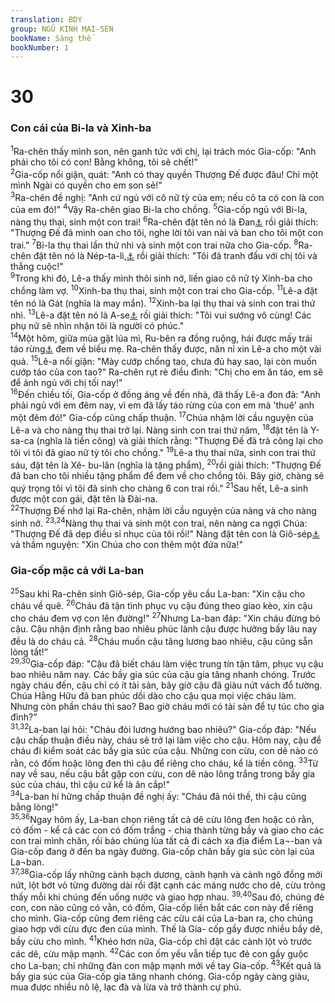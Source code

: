 ```yaml
---
translation: BDY
group: NGŨ KINH MAI-SEN
bookName: Sáng thế 
bookNumber: 1
---
```


<div class="title"><h1>30</h1><h3>Con cái của Bi-la và Xinh-ba</h3></div>
<span class="verse sa_30_1"><sup>1</sup>Ra-chên thấy mình son, nên ganh tức với chị, lại trách móc Gia-cốp: &#34;Anh phải cho tôi có con! Bằng không, tôi sẽ chết!&#34;<br/></span>
<span class="verse sa_30_2"><sup>2</sup>Gia-cốp nổi giận, quát: &#34;Anh có thay quyền Thượng Đế được đâu! Chỉ một mình Ngài có quyền cho em son sẻ!&#34;<br/></span>
<span class="verse sa_30_3"><sup>3</sup>Ra-chên đề nghị: &#34;Anh cứ ngủ với cô nữ tỳ của em; nếu cô ta có con là con của em đó!&#34; </span>
<span class="verse sa_30_4"><sup>4</sup>Vậy Ra-chên giao Bi-la cho chồng. </span>
<span class="verse sa_30_5"><sup>5</sup>Gia-cốp ngủ với Bi-la, nàng thụ thai, sinh một con trai! </span>
<span class="verse sa_30_6"><sup>6</sup>Ra-chên đặt tên nó là Đan<a href="#" data-toggle="tooltip" data-placement="bottom" title="công lý">⚓</a> rồi giải thích: &#34;Thượng Đế đã minh oan cho tôi, nghe lời tôi van nài và ban cho tôi một con trai.&#34; </span>
<span class="verse sa_30_7"><sup>7</sup>Bi-la thụ thai lần thứ nhì và sinh một con trai nữa cho Gia-cốp. </span>
<span class="verse sa_30_8"><sup>8</sup>Ra-chên đặt tên nó là Nép-ta-li,<a href="#" data-toggle="tooltip" data-placement="bottom" title="tranh đấu">⚓</a> rồi giải thích: &#34;Tôi đã tranh đấu với chị tôi và thắng cuộc!&#34;<br/></span>
<span class="verse sa_30_9"><sup>9</sup>Trong khi đó, Lê-a thấy mình thôi sinh nở, liền giao cô nữ tỳ Xinh-ba cho chồng làm vợ. </span>
<span class="verse sa_30_10"><sup>10</sup>Xinh-ba thụ thai, sinh một con trai cho Gia-cốp. </span>
<span class="verse sa_30_11"><sup>11</sup>Lê-a đặt tên nó là Gát (nghĩa là may mắn). </span>
<span class="verse sa_30_12"><sup>12</sup>Xinh-ba lại thụ thai và sinh con trai thứ nhì. </span>
<span class="verse sa_30_13"><sup>13</sup>Lê-a đặt tên nó là A-se<a href="#" data-toggle="tooltip" data-placement="bottom" title="phúc hạnh">⚓</a> rồi giải thích: &#34;Tôi vui sướng vô cùng! Các phụ nữ sẽ nhìn nhận tôi là người có phúc.&#34;<br/></span>
<span class="verse sa_30_14"><sup>14</sup>Một hôm, giữa mùa gặt lúa mì, Ru-bên ra đồng ruộng, hái được mấy trái táo rừng<a href="#" data-toggle="tooltip" data-placement="bottom" title="một loại trái cây mà dân bản xứ tin rằng ăn vào sẽ dễ sinh">⚓</a> đem về biếu mẹ. Ra-chên thấy được, năn nỉ xin Lê-a cho một vài quả. </span>
<span class="verse sa_30_15"><sup>15</sup>Lê-a nổi giận: &#34;Mày cướp chồng tao, chưa đủ hay sao, lại còn muốn cướp táo của con tao?&#34; Ra-chên rụt rè điều đình: &#34;Chị cho em ăn táo, em sẽ để ảnh ngủ với chị tối nay!&#34;<br/></span>
<span class="verse sa_30_16"><sup>16</sup>Đến chiều tối, Gia-cốp ở đồng áng về đến nhà, đã thấy Lê-a đon đả: &#34;Anh phải ngủ với em đêm nay, vì em đã lấy táo rừng của con em mà &#39;thuê&#39; anh một đêm đó!&#34; Gia-cốp cũng chấp thuận. </span>
<span class="verse sa_30_17"><sup>17</sup>Chúa nhậm lời cầu nguyện của Lê-a và cho nàng thụ thai trở lại. Nàng sinh con trai thứ năm, </span>
<span class="verse sa_30_18"><sup>18</sup>đặt tên là Y-sa-ca (nghĩa là tiền công) và giải thích rằng: &#34;Thượng Đế đã trả công lại cho tôi vì tôi đã giao nữ tỳ tôi cho chồng.&#34; </span>
<span class="verse sa_30_19"><sup>19</sup>Lê-a thụ thai nữa, sinh con trai thứ sáu, đặt tên là Xê- bu-lân (nghĩa là tặng phẩm), </span>
<span class="verse sa_30_20"><sup>20</sup>rồi giải thích: &#34;Thượng Đế đã ban cho tôi nhiều tặng phẩm để đem về cho chồng tôi. Bây giờ, chàng sẽ quý trọng tôi vì tôi đã sinh cho chàng 6 con trai rồi.&#34; </span>
<span class="verse sa_30_21"><sup>21</sup>Sau hết, Lê-a sinh được một con gái, đặt tên là Đài-na.<br/></span>
<span class="verse sa_30_22"><sup>22</sup>Thượng Đế nhớ lại Ra-chên, nhậm lời cầu nguyện của nàng và cho nàng sinh nở. </span>
<span class="verse sa_30_23 sa_30_24"><sup>23,24</sup>Nàng thụ thai và sinh một con trai, nên nàng ca ngợi Chúa: &#34;Thượng Đế đã dẹp điều sỉ nhục của tôi rồi!&#34; Nàng đặt tên con là Giô-sép<a href="#" data-toggle="tooltip" data-placement="bottom" title="xin cho thêm cả">⚓</a> và thầm nguyện: &#34;Xin Chúa cho con thêm một đứa nữa!&#34;</span>
<div class="title"><h3>Gia-cốp mặc cả với La-ban</h3></div>
<span class="verse sa_30_25"><sup>25</sup>Sau khi Ra-chên sinh Giô-sép, Gia-cốp yêu cầu La-ban: &#34;Xin cậu cho cháu về quê. </span>
<span class="verse sa_30_26"><sup>26</sup>Cháu đã tận tình phục vụ cậu đúng theo giao kèo, xin cậu cho cháu đem vợ con lên đường!&#34; </span>
<span class="verse sa_30_27"><sup>27</sup>Nhưng La-ban đáp: &#34;Xin cháu đừng bỏ cậu. Cậu nhận định rằng bao nhiêu phúc lành cậu được hưởng bấy lâu nay đều là do cháu cả. </span>
<span class="verse sa_30_28"><sup>28</sup>Cháu muốn cậu tăng lương bao nhiêu, cậu cũng sẵn lòng tất!”<br/></span>
<span class="verse sa_30_29 sa_30_30"><sup>29,30</sup>Gia-cốp đáp: &#34;Cậu đã biết cháu làm việc trung tín tận tâm, phục vụ cậu bao nhiêu năm nay. Các bầy gia súc của cậu gia tăng nhanh chóng. Trước ngày cháu đến, cậu chỉ có ít tài sản, bây giờ cậu đã giàu nứt vách đổ tường. Chúa Hằng Hữu đã ban phúc dồi dào cho cậu qua mọi việc cháu làm. Nhưng còn phần cháu thì sao? Bao giờ cháu mới có tài sản để tự túc cho gia đình?”<br/></span>
<span class="verse sa_30_31 sa_30_32"><sup>31,32</sup>La-ban lại hỏi: &#34;Cháu đòi lương hướng bao nhiêu?&#34; Gia-cốp đáp: &#34;Nếu cậu chấp thuận điều này, cháu sẽ trở lại làm việc cho cậu. Hôm nay, cậu để cháu đi kiểm soát các bầy gia súc của cậu. Những con cừu, con dê nào có rằn, có đốm hoặc lông đen thì cậu để riêng cho cháu, kể là tiền công. </span>
<span class="verse sa_30_33"><sup>33</sup>Từ nay về sau, nếu cậu bắt gặp con cừu, con dê nào lông trắng trong bầy gia súc của cháu, thì cậu cứ kể là ăn cắp!&#34;<br/></span>
<span class="verse sa_30_34"><sup>34</sup>La-ban hí hửng chấp thuận đề nghị ấy: &#34;Cháu đã nói thế, thì cậu cũng bằng lòng!&#34;<br/></span>
<span class="verse sa_30_35 sa_30_36"><sup>35,36</sup>Ngay hôm ấy, La-ban chọn riêng tất cả dê cừu lông đen hoặc có rằn, có đốm - kể cả các con có đốm trắng - chia thành từng bầy và giao cho các con trai mình chăn, rồi bảo chúng lùa tất cả đi cách xa địa điểm La¬-ban và Gia-cốp đang ở đến ba ngày đường. Gia-cốp chăn bầy gia súc còn lại của La¬ban.<br/></span>
<span class="verse sa_30_37 sa_30_38"><sup>37,38</sup>Gia-cốp lấy những cành bạch dương, cành hạnh và cành ngô đồng mới nứt, lột bớt vỏ từng đường dài rồi đặt cạnh các máng nước cho dê, cừu trông thấy mỗi khi chúng đến uống nước và giao hợp nhau. </span>
<span class="verse sa_30_39 sa_30_40"><sup>39,40</sup>Sau đó, chúng đẻ con, con nào cũng có vằn, có đốm, Gia-cốp liền bắt các con này để riêng cho mình. Gia-cốp cũng đem riêng các cừu cái của La-ban ra, cho chúng giao hợp với cừu đực đen của mình. Thế là Gia- cốp gầy được nhiều bầy dê, bầy cừu cho mình. </span>
<span class="verse sa_30_41"><sup>41</sup>Khéo hơn nữa, Gia-cốp chỉ đặt các cành lột vỏ trước các dê, cừu mập mạnh. </span>
<span class="verse sa_30_42"><sup>42</sup>Các con ốm yếu vẫn tiếp tục đẻ con gầy guộc cho La-ban; chỉ những đàn con mập mạnh mới về tay Gia-cốp. </span>
<span class="verse sa_30_43"><sup>43</sup>Kết quả là bầy gia súc của Gia-cốp gia tăng nhanh chóng. Gia-cốp ngày càng giàu, mua được nhiều nô lệ, lạc đà và lừa và trở thành cự phú.</span>

